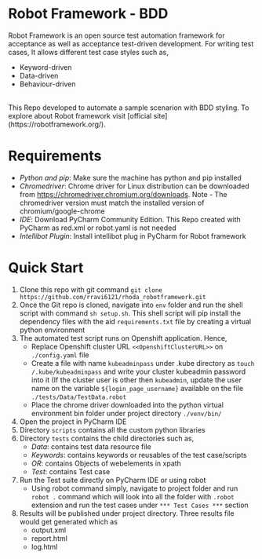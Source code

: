# Robot Framework - BDD
Robot Framework is an open source test automation framework for acceptance as well as acceptance test-driven development. For writing test cases, It allows different test case styles such as,
  - Keyword-driven
  - Data-driven
  - Behaviour-driven 
<br />
This Repo developed to automate a sample scenarion with BDD styling. To explore about Robot framework visit [official site](https://robotframework.org/).

# Requirements
  - *Python and pip*: Make sure the machine has python and pip installed
  - *Chromedriver*:  Chrome driver for Linux distribution can be downloaded from https://chromedriver.chromium.org/downloads. Note - The chromedriver version must match the installed version of chromium/google-chrome
  - *IDE*: Download PyCharm Community Edition. This Repo created with PyCharm as red.xml or robot.yaml is not needed
  - *Intellibot Plugin*: Install intellibot plug in PyCharm for Robot framework

# Quick Start
1. Clone this repo with git command ```git clone https://github.com/rravi6121/rhoda_robotframework.git```
2. Once the Git repo is cloned, navigate into ```env``` folder and run the shell script with command ```sh setup.sh```. This shell script will pip install the dependency files with the aid ```requirements.txt``` file by creating a virtual python environment
3. The automated test script runs on Openshift application. Hence, 
    - Replace Openshift cluster URL ```<<OpenshiftClusterURL>>``` on ```./config.yaml``` file
    - Create a file with name ```kubeadminpass``` under .kube directory as ```touch /.kube/kubeadminpass``` and write your cluster kubeadmin password into it (If the cluster user is other then ```kubeadmin```, update the user name on the variable ```${login_page_username}``` available on the file ```./tests/Data/TestData.robot```
    - Place the chrome driver downloaded into the python virtual environment bin folder under project directory ```./venv/bin/```
4. Open the project in PyCharm IDE
5. Directory ```scripts``` contains all the custom python libraries
6. Directory ```tests``` contains the child directories such as,
    - *Data*: contains test data resource file
    - *Keywords*: contains keywords or reusables of the test case/scripts
    - *OR*: contains Objects of webelements in xpath
    - *Test*: contains Test case
7. Run the Test suite directly on PyCharm IDE or using robot
   - Using robot command simply, navigate to project folder and run ```robot .``` command which will look into all the folder with ```.robot``` extension and run the test cases under ```*** Test Cases ***``` section
8. Results will be published under project directory. Three results file would get generated which as 
    - output.xml 
    - report.html
    - log.html
